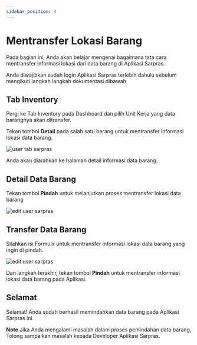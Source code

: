 ```yaml
---
sidebar_position: 4
---
```


# Mentransfer Lokasi Barang

Pada bagian ini, Anda akan belajar mengenai bagaimana tata cara mentransfer informasi lokasi dari data barang di Aplikasi Sarpras.

Anda diwajibkan sudah login Aplikasi Sarpras terlebih dahulu sebelum mengikuti langkah langkah dokumentasi dibawah

## Tab Inventory

Pergi ke Tab Inventory pada Dashboard dan pilih Unit Kerja yang data barangnya akan ditransfer.

Tekan tombol **Detail** pada salah satu barang untuk mentransfer informasi lokasi data barang.

![user tab sarpras](/img/workspace.png)

Anda akan diarahkan ke halaman detail informasi data barang.

## Detail Data Barang

Tekan tombol **Pindah** untuk melanjutkan proses mentransfer lokasi data barang

![edit user sarpras](/img/item-detail.png)

## Transfer Data Barang

Silahkan isi Formulir untuk mentransfer informasi lokasi data barang yang ingin di pindah.

![edit user sarpras](/img/item-transfer.png)

Dan langkah terakhir, tekan tombol **Pindah** untuk mentransfer informasi lokasi data barang pada Aplikasi.

## Selamat

Selamat! Anda sudah berhasil memindahkan data barang pada Aplikasi Sarpras ini.

**Note** Jika Anda mengalami masalah dalam proses pemindahan data barang, Tolong sampaikan masalah kepada Developer Aplikasi Sarpras.